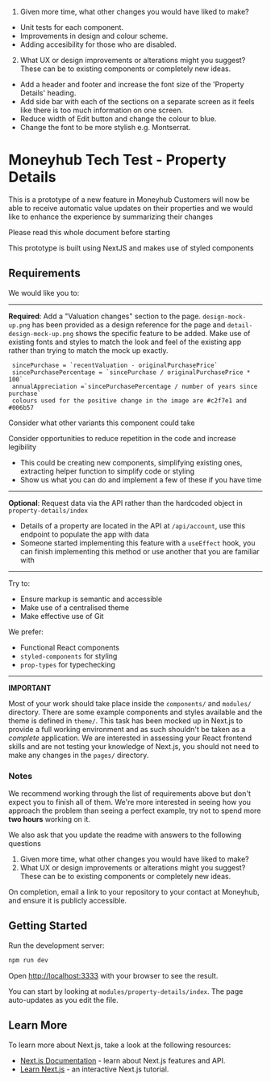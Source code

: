 1. Given more time, what other changes you would have liked to make?

- Unit tests for each component.
- Improvements in design and colour scheme.
- Adding accesibility for those who are disabled.

2. What UX or design improvements or alterations might you suggest? These can be to existing components or completely new ideas.

- Add a header and footer and increase the font size of the 'Property Details' heading.
- Add side bar with each of the sections on a separate screen as it feels like there is too much information on one screen.
- Reduce width of Edit button and change the colour to blue.
- Change the font to be more stylish e.g. Montserrat.

# Moneyhub Tech Test - Property Details

This is a prototype of a new feature in Moneyhub
Customers will now be able to receive automatic value updates on their properties
and we would like to enhance the experience by summarizing their changes

Please read this whole document before starting

This prototype is built using NextJS and makes use of styled components

## Requirements

We would like you to:

----

**Required**: Add a "Valuation changes" section to the page. `design-mock-up.png` has been provided as a design reference for the page and `detail-design-mock-up.png` shows the specific feature to be added. Make use of existing fonts and styles to match the look and feel of the existing app rather than trying to match the mock up exactly.

 ```
  sincePurchase = `recentValuation - originalPurchasePrice`
  sincePurchasePercentage = `sincePurchase / originalPurchasePrice * 100`
  annualAppreciation =`sincePurchasePercentage / number of years since purchase`
  colours used for the positive change in the image are #c2f7e1 and #006b57
 ```

Consider what other variants this component could take

Consider opportunities to reduce repetition in the code and increase legibility
- This could be creating new components, simplifying existing ones, extracting helper function to simplify code or styling
- Show us what you can do and implement a few of these if you have time

----

**Optional**: Request data via the API rather than the hardcoded object in `property-details/index`
  - Details of a property are located in the API at `/api/account`, use this endpoint to populate the app with data
  - Someone started implementing this feature with a `useEffect` hook, you can finish implementing this method or use another that you are familiar with

----

Try to:

- Ensure markup is semantic and accessible
- Make use of a centralised theme
- Make effective use of Git

We prefer:

- Functional React components
- `styled-components` for styling
- `prop-types` for typechecking

----

**IMPORTANT**

Most of your work should take place inside the `components/` and `modules/` directory. There are some example components and styles available and the theme is defined in `theme/`. This task has been mocked up in Next.js to provide a full working environment and as such shouldn't be taken as a _complete_ application. We are interested in assessing your React frontend skills and are not testing your knowledge of Next.js, you should not need to make any changes in the `pages/` directory.

### Notes

We recommend working through the list of requirements above but don't expect you to finish all of them. We're more interested in seeing how you approach the problem than seeing a perfect example, try not to spend more **two hours** working on it. 

We also ask that you update the readme with answers to the following questions 

1. Given more time, what other changes you would have liked to make?
2. What UX or design improvements or alterations might you suggest? These can be to existing components or completely new ideas.

On completion, email a link to your repository to your contact at Moneyhub, and ensure it is publicly accessible.

## Getting Started

Run the development server:

```bash
npm run dev
```

Open [http://localhost:3333](http://localhost:3333) with your browser to see the result.

You can start by looking at `modules/property-details/index`. The page auto-updates as you edit the file.

## Learn More

To learn more about Next.js, take a look at the following resources:

- [Next.js Documentation](https://nextjs.org/docs) - learn about Next.js features and API.
- [Learn Next.js](https://nextjs.org/learn) - an interactive Next.js tutorial.
